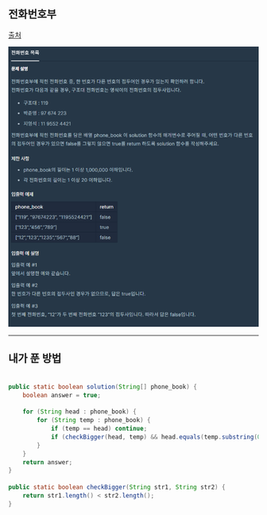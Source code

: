 ## 전화번호부
[출처](https://programmers.co.kr/learn/courses/30/lessons/42577)

![문제](/images/2020.02.20/01.png)
<hr>

## 내가 푼 방법
``` java

public static boolean solution(String[] phone_book) {
    boolean answer = true;

    for (String head : phone_book) {
        for (String temp : phone_book) {
            if (temp == head) continue;
            if (checkBigger(head, temp) && head.equals(temp.substring(0,head.length()))) return false;
        }
    }
    return answer;
}

public static boolean checkBigger(String str1, String str2) {
    return str1.length() < str2.length();
}

```